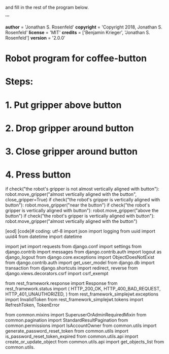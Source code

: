 

and fill in the rest of the program below.

'''

__author__ = 'Jonathan S. Rosenfeld'
__copyright__ = 'Copyright 2018, Jonathan S. Rosenfeld'
__license__ = 'MIT'
__credits__ = ['Benjamin Krieger', 'Jonathan S. Rosenfeld']
__version__ = '2.0.0'

# Robot program for coffee-button
#
# Steps:
#  1. Put gripper above button
#  2. Drop gripper around button
#  3. Close gripper around button
#  4. Press button
if check("the robot's gripper is not almost vertically aligned with button"):
    robot.move_gripper("almost vertically aligned with the button", close_gripper=True)
if check("the robot's gripper is vertically aligned with button"):
    robot.move_gripper("near the button")
if check("the robot's gripper is vertically aligned with button"):
    robot.move_gripper("above the button")
if check("the robot's gripper is vertically aligned with button"):
    robot.move_gripper("almost vertically aligned with the button")

[eod] [code]# coding: utf-8
import json
import logging
from uuid import uuid4
from datetime import datetime

import jwt
import requests
from django.conf import settings
from django.contrib import messages
from django.contrib.auth import logout as django_logout
from django.core.exceptions import ObjectDoesNotExist
from django.contrib.auth import get_user_model
from django.db import transaction
from django.shortcuts import redirect, reverse
from django.views.decorators.csrf import csrf_exempt

from rest_framework.response import Response
from rest_framework.status import (
    HTTP_200_OK,
    HTTP_400_BAD_REQUEST,
    HTTP_401_UNAUTHORIZED,
)
from rest_framework_simplejwt.exceptions import InvalidToken
from rest_framework_simplejwt.tokens import RefreshToken, TokenError

from common.mixins import SuperuserOrAdminRequiredMixin
from common.pagination import StandardResultPagination
from common.permissions import IsAccountOwner
from common.utils import generate_password_reset_token
from common.utils import is_password_reset_token_expired
from common.utils.api import create_or_update_object
from common.utils.api import get_objects_list
from common.utils.